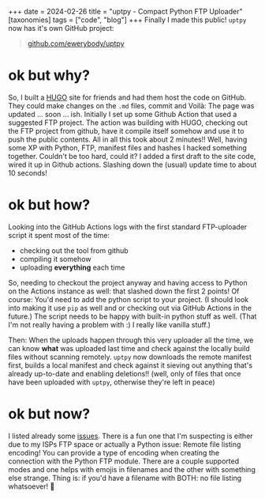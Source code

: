 +++
date = 2024-02-26
title = "uptpy - Compact Python FTP Uploader"
[taxonomies]
tags = ["code", "blog"]
+++
Finally I made this public! `uptpy` now has it's own GitHub project:

> [github.com/ewerybody/uptpy](https://github.com/ewerybody/uptpy)

# ok but why?
So, I built a [HUGO](https://gohugo.io) site for friends and had them host the code on GitHub. They could make changes on the `.md` files, commit and Voilà: The page was updated ... soon ... ish. Initially I set up some Github Action that used a suggested FTP project. The action was building with HUGO, checking out the FTP project from github, have it compile itself somehow and use it to push the public contents. All in all this took about 2 minutes!!
Well, having some XP with Python, FTP, manifest files and hashes I hacked something together. Couldn't be too hard, could it? I added a first draft to the site code, wired it up in Github actions. Slashing down the (usual) update time to about 10 seconds!

# ok but how?

Looking into the GitHub Actions logs with the first standard FTP-uploader script it spent most of the time:
* checking out the tool from github
* compiling it somehow
* uploading **everything** each time

So, needing to checkout the project anyway and having access to Python on the Actions instance as well: that slashed down the first 2 points!
Of course: You'd need to add the python script to your project. (I should look into making it use `pip` as well and or checking out via GitHub Actions in the future.) The script needs to be happy with built-in python stuff as well. (That I'm not really having a problem with :) I really like vanilla stuff.)

Then: When the uploads happen through this very uploader all the time, we can know **what** was uploaded last time and check against the locally build files without scanning remotely. `uptpy` now downloads the remote manifest first, builds a local manifest and check against it sieving out anything that's already up-to-date and enabling deletions!! (well, only of files that once have been uploaded with `uptpy`, otherwise they're left in peace)

# ok but now?

I listed already some [issues](https://github.com/ewerybody/uptpy/issues). There is a fun one that I'm suspecting is either due to my ISPs FTP space or actually a Python issue: Remote file listing encoding! You can provide a type of encoding when creating the connection with the Python FTP module. There are a couple supported modes and one helps with emojis in filenames and the other with something else strange. Thing is:
if you'd have a filename with BOTH: no file listing whatsoever! 🤯

